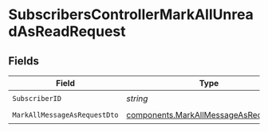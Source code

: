 # SubscribersControllerMarkAllUnreadAsReadRequest


## Fields

| Field                                                                                          | Type                                                                                           | Required                                                                                       | Description                                                                                    |
| ---------------------------------------------------------------------------------------------- | ---------------------------------------------------------------------------------------------- | ---------------------------------------------------------------------------------------------- | ---------------------------------------------------------------------------------------------- |
| `SubscriberID`                                                                                 | *string*                                                                                       | :heavy_check_mark:                                                                             | N/A                                                                                            |
| `MarkAllMessageAsRequestDto`                                                                   | [components.MarkAllMessageAsRequestDto](../../models/components/markallmessageasrequestdto.md) | :heavy_check_mark:                                                                             | N/A                                                                                            |